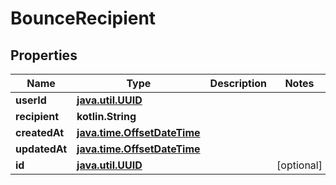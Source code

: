 
# BounceRecipient

## Properties
Name | Type | Description | Notes
------------ | ------------- | ------------- | -------------
**userId** | [**java.util.UUID**](java.util.UUID) |  | 
**recipient** | **kotlin.String** |  | 
**createdAt** | [**java.time.OffsetDateTime**](java.time.OffsetDateTime) |  | 
**updatedAt** | [**java.time.OffsetDateTime**](java.time.OffsetDateTime) |  | 
**id** | [**java.util.UUID**](java.util.UUID) |  |  [optional]



